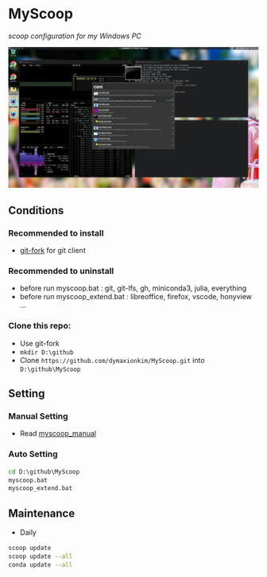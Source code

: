 # MyScoop

_scoop configuration for my Windows PC_

![GlazeWM](GlazeWM.png)

## Conditions

### Recommended to install
* [git-fork](https://git-fork.com/) for git client

### Recommended to uninstall
* before run myscoop.bat : git, git-lfs, gh, miniconda3, julia, everything
* before run myscoop_extend.bat : libreoffice, firefox, vscode, honyview ...

### Clone this repo:
* Use git-fork
* `mkdir D:\github`
* Clone `https://github.com/dymaxionkim/MyScoop.git` into `D:\github\MyScoop`


## Setting

### Manual Setting
* Read [myscoop_manual](myscoop_manual.md)

### Auto Setting

```cmd
cd D:\github\MyScoop
myscoop.bat
myscoop_extend.bat
```

## Maintenance

* Daily

```bash
scoop update
scoop update --all
conda update --all
```


